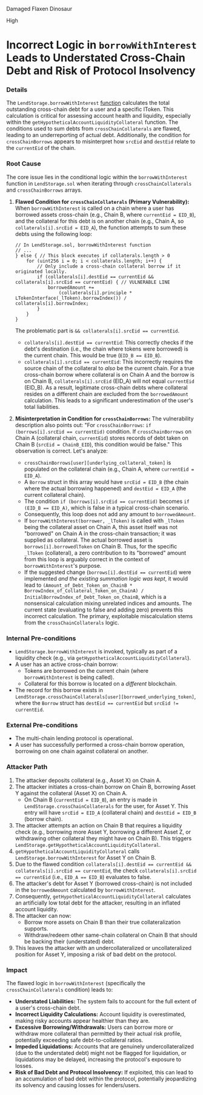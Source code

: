Damaged Flaxen Dinosaur

High

# Incorrect Logic in `borrowWithInterest` Leads to Understated Cross-Chain Debt and Risk of Protocol Insolvency

### Details
The `LendStorage.borrowWithInterest` [function](https://github.com/sherlock-audit/2025-05-lend-audit-contest/blob/main/Lend-V2/src/LayerZero/LendStorage.sol#L478) calculates the total outstanding cross-chain debt for a user and a specific lToken. This calculation is critical for assessing account health and liquidity, especially within the `getHypotheticalAccountLiquidityCollateral` function. The conditions used to sum debts from `crossChainCollaterals` are flawed, leading to an underreporting of actual debt. Additionally, the condition for `crossChainBorrows` appears to misinterpret how `srcEid` and `destEid` relate to the `currentEid` of the chain.

### Root Cause
The core issue lies in the conditional logic within the `borrowWithInterest` function in `LendStorage.sol` when iterating through `crossChainCollaterals` and `crossChainBorrows` arrays.

1.  **Flawed Condition for `crossChainCollaterals` (Primary Vulnerability):**
    When `borrowWithInterest` is called on a chain where a user has borrowed assets cross-chain (e.g., Chain B, where `currentEid = EID_B`), and the collateral for this debt is on another chain (e.g., Chain A, so `collaterals[i].srcEid = EID_A`), the function attempts to sum these debts using the following loop:
    ```solidity
    // In LendStorage.sol, borrowWithInterest function
    // ...
    } else { // This block executes if collaterals.length > 0
        for (uint256 i = 0; i < collaterals.length; i++) {
            // Only include a cross-chain collateral borrow if it originated locally.
            if (collaterals[i].destEid == currentEid && collaterals[i].srcEid == currentEid) { // VULNERABLE LINE
                borrowedAmount +=
                    (collaterals[i].principle * LTokenInterface(_lToken).borrowIndex()) / collaterals[i].borrowIndex;
            }
        }
    }
    ```
    The problematic part is `&& collaterals[i].srcEid == currentEid`.
    *   `collaterals[i].destEid == currentEid`: This correctly checks if the debt's destination (i.e., the chain where tokens were borrowed) is the current chain. This would be true (`EID_B == EID_B`).
    *   `collaterals[i].srcEid == currentEid`: This incorrectly requires the source chain of the collateral to *also* be the current chain. For a true cross-chain borrow where collateral is on Chain A and the borrow is on Chain B, `collaterals[i].srcEid` (EID_A) will not equal `currentEid` (EID_B).
    As a result, legitimate cross-chain debts where collateral resides on a different chain are excluded from the `borrowedAmount` calculation. This leads to a significant underestimation of the user's total liabilities.

2.  **Misinterpretation in Condition for `crossChainBorrows`:**
    The vulnerability description also points out: "For `crossChainBorrows`: `if (borrows[i].srcEid == currentEid)` condition. If `crossChainBorrows` on Chain A (collateral chain, `currentEid`) stores records of debt taken on Chain B (`srcEid = ChainB_EID`), this condition would be false."
    This observation is correct. Let's analyze:
    *   `crossChainBorrows[user][underlying_collateral_token]` is populated on the collateral chain (e.g., Chain A, where `currentEid = EID_A`).
    *   A `Borrow` struct in this array would have `srcEid = EID_B` (the chain where the actual borrowing happened) and `destEid = EID_A` (the current collateral chain).
    *   The condition `if (borrows[i].srcEid == currentEid)` becomes `if (EID_B == EID_A)`, which is false in a typical cross-chain scenario.
    *   Consequently, this loop does not add any amount to `borrowedAmount`.
    *   If `borrowWithInterest(borrower, _lToken)` is called with `_lToken` being the collateral asset on Chain A, this asset itself was not "borrowed" on Chain A in the cross-chain transaction; it was supplied as collateral. The actual borrowed asset is `borrows[i].borrowedlToken` on Chain B. Thus, for the specific `_lToken` (collateral), a zero contribution to its "borrowed" amount from this loop is arguably correct in the context of `borrowWithInterest`'s purpose.
    *   If the suggested change (`borrows[i].destEid == currentEid`) were implemented *and the existing summation logic was kept*, it would lead to `(Amount_of_Debt_Token_on_ChainB * BorrowIndex_of_Collateral_Token_on_ChainA) / InitialBorrowIndex_of_Debt_Token_on_ChainB`, which is a nonsensical calculation mixing unrelated indices and amounts. The current state (evaluating to false and adding zero) prevents this incorrect calculation.
    The primary, exploitable miscalculation stems from the `crossChainCollaterals` logic.

### Internal Pre-conditions
*   `LendStorage.borrowWithInterest` is invoked, typically as part of a liquidity check (e.g., via `getHypotheticalAccountLiquidityCollateral`).
*   A user has an active cross-chain borrow:
    *   Tokens are borrowed on the current chain (where `borrowWithInterest` is being called).
    *   Collateral for this borrow is located on a *different* blockchain.
*   The record for this borrow exists in `LendStorage.crossChainCollaterals[user][borrowed_underlying_token]`, where the `Borrow` struct has `destEid == currentEid` but `srcEid != currentEid`.

### External Pre-conditions
*   The multi-chain lending protocol is operational.
*   A user has successfully performed a cross-chain borrow operation, borrowing on one chain against collateral on another.

### Attacker Path
1.  The attacker deposits collateral (e.g., Asset X) on Chain A.
2.  The attacker initiates a cross-chain borrow on Chain B, borrowing Asset Y against the collateral (Asset X) on Chain A.
    *   On Chain B (`currentEid = EID_B`), an entry is made in `LendStorage.crossChainCollaterals` for the user, for Asset Y. This entry will have `srcEid = EID_A` (collateral chain) and `destEid = EID_B` (borrow chain).
3.  The attacker attempts an action on Chain B that requires a liquidity check (e.g., borrowing more Asset Y, borrowing a different Asset Z, or withdrawing other collateral they might have on Chain B). This triggers `LendStorage.getHypotheticalAccountLiquidityCollateral`.
4.  `getHypotheticalAccountLiquidityCollateral` calls `LendStorage.borrowWithInterest` for Asset Y on Chain B.
5.  Due to the flawed condition `collaterals[i].destEid == currentEid && collaterals[i].srcEid == currentEid`, the check `collaterals[i].srcEid == currentEid` (i.e., `EID_A == EID_B`) evaluates to false.
6.  The attacker's debt for Asset Y (borrowed cross-chain) is not included in the `borrowedAmount` calculated by `borrowWithInterest`.
7.  Consequently, `getHypotheticalAccountLiquidityCollateral` calculates an artificially low total debt for the attacker, resulting in an inflated account liquidity.
8.  The attacker can now:
    *   Borrow more assets on Chain B than their true collateralization supports.
    *   Withdraw/redeem other same-chain collateral on Chain B that should be backing their (understated) debt.
9.  This leaves the attacker with an undercollateralized or uncollateralized position for Asset Y, imposing a risk of bad debt on the protocol.

### Impact
The flawed logic in `borrowWithInterest` (specifically the `crossChainCollaterals` condition) leads to:
*   **Understated Liabilities:** The system fails to account for the full extent of a user's cross-chain debt.
*   **Incorrect Liquidity Calculations:** Account liquidity is overestimated, making risky accounts appear healthier than they are.
*   **Excessive Borrowing/Withdrawals:** Users can borrow more or withdraw more collateral than permitted by their actual risk profile, potentially exceeding safe debt-to-collateral ratios.
*   **Impeded Liquidations:** Accounts that are genuinely undercollateralized (due to the understated debt) might not be flagged for liquidation, or liquidations may be delayed, increasing the protocol's exposure to losses.
*   **Risk of Bad Debt and Protocol Insolvency:** If exploited, this can lead to an accumulation of bad debt within the protocol, potentially jeopardizing its solvency and causing losses for lenders/users.